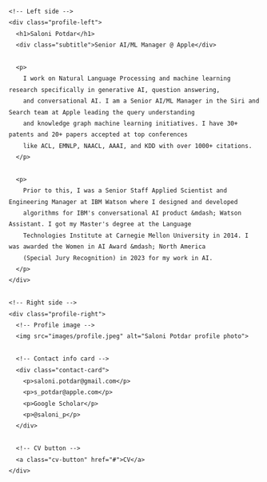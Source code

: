 <!DOCTYPE html>
<html>
<head>
  <meta charset="UTF-8" />
  <title>Hariharan Ragothaman</title>
  <!-- Link your CSS file if you prefer separate styling -->
  <style>
    /* Just for quick demonstration; move to a separate .css file if desired */
    body {
      margin: 0; 
      padding: 2rem;
      font-family: sans-serif;
      line-height: 1.6;
    }

    .profile-container {
      display: flex;
      justify-content: space-between;
      align-items: flex-start;
      gap: 2rem;
      max-width: 1000px;
      margin: 0 auto;
    }

    /* Left text column */
    .profile-left {
      flex: 1;  /* Expand to fill space */
    }
    .profile-left h1 {
      margin-bottom: 0.2rem;
      font-size: 2.5rem;
    }
    .subtitle {
      color: #888;
      font-size: 1.1rem;
      margin-bottom: 1.5rem;
    }

    /* Right column (photo + contact card + CV button) */
    .profile-right {
      width: 300px;  /* or use flex-basis, etc. */
      flex-shrink: 0;
    }
    .profile-right img {
      width: 100%;
      height: auto;
      border-radius: 8px; /* Slightly rounded corners */
      display: block;
    }
    .contact-card {
      margin-top: 1rem;
      border: 1px solid #ddd;
      border-radius: 8px;
      padding: 1rem;
      font-size: 0.95rem;
    }
    .contact-card p {
      margin: 0.4rem 0;
      display: flex;
      align-items: center;
    }
    .contact-card p::before {
      /* Minimal icon/emoji for demonstration */
      content: "• ";
      margin-right: 0.4rem;
    }
    .cv-button {
      display: inline-block;
      margin-top: 1rem;
      padding: 0.6rem 1rem;
      background-color: #f9f9f9;
      border-radius: 4px;
      text-decoration: none;
      border: 1px solid #ccc;
      color: #333;
      font-weight: 500;
    }
    .cv-button:hover {
      background-color: #eee;
    }

  </style>
</head>
<body>
  <div class="profile-container">

    <!-- Left side -->
    <div class="profile-left">
      <h1>Saloni Potdar</h1>
      <div class="subtitle">Senior AI/ML Manager @ Apple</div>

      <p>
        I work on Natural Language Processing and machine learning research specifically in generative AI, question answering, 
        and conversational AI. I am a Senior AI/ML Manager in the Siri and Search team at Apple leading the query understanding 
        and knowledge graph machine learning initiatives. I have 30+ patents and 20+ papers accepted at top conferences 
        like ACL, EMNLP, NAACL, AAAI, and KDD with over 1000+ citations.
      </p>

      <p>
        Prior to this, I was a Senior Staff Applied Scientist and Engineering Manager at IBM Watson where I designed and developed 
        algorithms for IBM's conversational AI product &mdash; Watson Assistant. I got my Master's degree at the Language 
        Technologies Institute at Carnegie Mellon University in 2014. I was awarded the Women in AI Award &mdash; North America 
        (Special Jury Recognition) in 2023 for my work in AI.
      </p>
    </div>

    <!-- Right side -->
    <div class="profile-right">
      <!-- Profile image -->
      <img src="images/profile.jpeg" alt="Saloni Potdar profile photo">

      <!-- Contact info card -->
      <div class="contact-card">
        <p>saloni.potdar@gmail.com</p>
        <p>s_potdar@apple.com</p>
        <p>Google Scholar</p>
        <p>@saloni_p</p>
      </div>

      <!-- CV button -->
      <a class="cv-button" href="#">CV</a>
    </div>

  </div>
</body>
</html>
